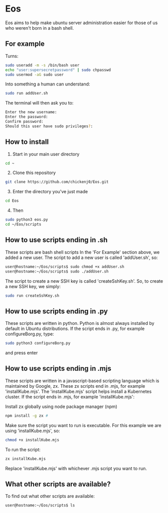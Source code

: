 # Eos
Eos aims to help make ubuntu server administration easier for those of us who weren't born in a bash shell.

## For example
Turns:
``` bash
sudo useradd -m -s /bin/bash user
echo "user:supersecretpassword" | sudo chpasswd
sudo usermod -aG sudo user
```

Into something a human can understand:
``` bash
sudo run addUser.sh
```
The terminal will then ask you to:
```bash
Enter the new username:
Enter the password:
Confirm password:
Should this user have sudo privileges?:
```

## How to install 
1. Start in your main user directory
``` bash
cd ~
```

2. Clone this repository
``` bash
git clone https://github.com/chickenj0/Eos.git
```

3. Enter the directory you've just made
``` bash
cd Eos
```
4. Then 
``` bash
sudo python3 eos.py
cd ~/Eos/scripts
```

## How to use scripts ending in .sh
These scripts are bash shell scripts
In the 'For Example' section above, we added a new user. The script to add a new user is called 'addUser.sh', so:
``` bash
user@hostname:~/Eos/scripts$ sudo chmod +x addUser.sh
user@hostname:~/Eos/scripts$ sudo ./addUser.sh
```

The script to create a new SSH key is called 'createSshKey.sh'. So, to create a new SSH key, we simply: 
```bash
sudo run createSshKey.sh
```

## How to use scripts ending in .py
These scripts are written in python. Python is almost always installed by default in Ubuntu distributions.
If the script ends in .py, for example configureBorg.py, type:
```bash
sudo python3 configureBorg.py
```
and press enter

## How to use scripts ending in .mjs
These scripts are written in a javascript-based scripting language which is maintained by Google, zx.
These zx scripts end in .mjs, for example 'installKube.mjs'.
The 'installKube.mjs' script helps install a Kubernetes cluster.
If the script ends in .mjs, for example 'installKube.mjs':

Install zx globally using node package manager (npm)
```bash
npm install -g zx # 
```

Make sure the script you want to run is executable. For this example we are using 'installKube.mjs', so:
```bash
chmod +x installKube.mjs
```

To run the script:
```bash
zx installKube.mjs
```

Replace 'installKube.mjs' with whichever .mjs script you want to run.

## What other scripts are available?
To find out what other scripts are available:
```bash
user@hostname:~/Eos/scripts$ ls
```


